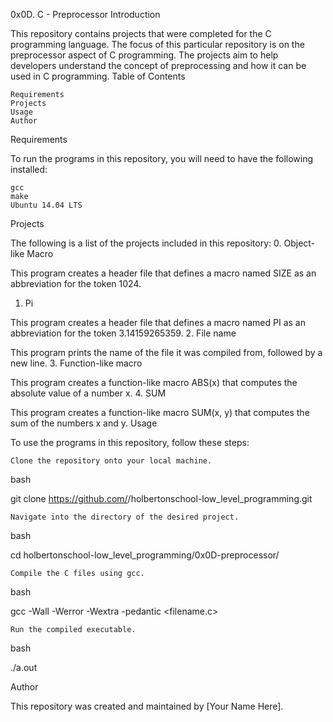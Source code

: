 0x0D. C - Preprocessor
Introduction

This repository contains projects that were completed for the C programming language. The focus of this particular repository is on the preprocessor aspect of C programming. The projects aim to help developers understand the concept of preprocessing and how it can be used in C programming.
Table of Contents

    Requirements
    Projects
    Usage
    Author

Requirements

To run the programs in this repository, you will need to have the following installed:

    gcc
    make
    Ubuntu 14.04 LTS

Projects

The following is a list of the projects included in this repository:
0. Object-like Macro

This program creates a header file that defines a macro named SIZE as an abbreviation for the token 1024.
1. Pi

This program creates a header file that defines a macro named PI as an abbreviation for the token 3.14159265359.
2. File name

This program prints the name of the file it was compiled from, followed by a new line.
3. Function-like macro

This program creates a function-like macro ABS(x) that computes the absolute value of a number x.
4. SUM

This program creates a function-like macro SUM(x, y) that computes the sum of the numbers x and y.
Usage

To use the programs in this repository, follow these steps:

    Clone the repository onto your local machine.

bash

git clone https://github.com/<username>/holbertonschool-low_level_programming.git

    Navigate into the directory of the desired project.

bash

cd holbertonschool-low_level_programming/0x0D-preprocessor/

    Compile the C files using gcc.

bash

gcc -Wall -Werror -Wextra -pedantic <filename.c>

    Run the compiled executable.

bash

./a.out

Author

This repository was created and maintained by [Your Name Here].

